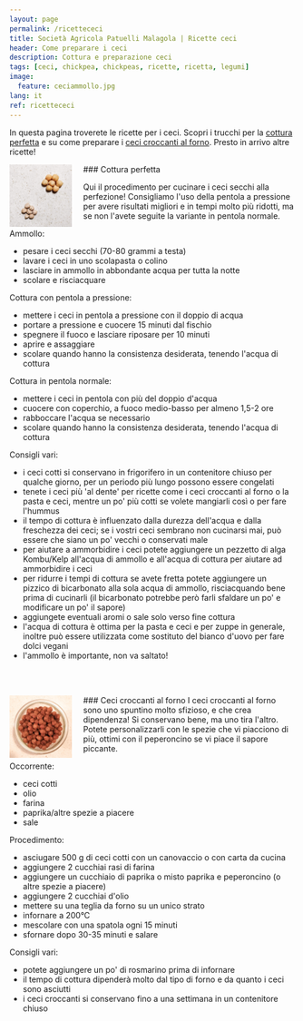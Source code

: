 ```yaml
---
layout: page
permalink: /ricettececi
title: Società Agricola Patuelli Malagola | Ricette ceci
header: Come preparare i ceci
description: Cottura e preparazione ceci
tags: [ceci, chickpea, chickpeas, ricette, ricetta, legumi]
image:
  feature: ceciammollo.jpg
lang: it
ref: ricettececi
---
```


In questa pagina troverete le ricette per i ceci. Scopri i trucchi per la <a href="#cottura">cottura perfetta</a> e su come preparare i <a href="#cecicroccanti">ceci croccanti al forno</a>. Presto in arrivo altre ricette!

<div id="cottura"></div>
### Cottura perfetta     
<img src="/images/cotturaceci.jpg" style="width:110px;height:110px;margin:0px 20px 0px 0px" align="left"> 

Qui il procedimento per cucinare i ceci secchi alla perfezione! Consigliamo l'uso della pentola a pressione per avere risultati migliori e in tempi molto più ridotti, ma se non l'avete seguite la variante in pentola normale.      

Ammollo:      
- pesare i ceci secchi (70-80 grammi a testa)   
- lavare i ceci in uno scolapasta o colino    
- lasciare in ammollo in abbondante acqua per tutta la notte    
- scolare e risciacquare    

Cottura con pentola a pressione:       
- mettere i ceci in pentola a pressione con il doppio di acqua      
- portare a pressione e cuocere 15 minuti dal fischio    
- spegnere il fuoco e lasciare riposare per 10 minuti   
- aprire e assaggiare    
- scolare quando hanno la consistenza desiderata, tenendo l'acqua di cottura      

Cottura in pentola normale:    
- mettere i ceci in pentola con più del doppio d'acqua   
- cuocere con coperchio, a fuoco medio-basso per almeno 1,5-2 ore    
- rabboccare l'acqua se necessario    
- scolare quando hanno la consistenza desiderata, tenendo l'acqua di cottura    

Consigli vari:   
- i ceci cotti si conservano in frigorifero in un contenitore chiuso per qualche giorno, per un periodo più lungo possono essere congelati    
- tenete i ceci più 'al dente' per ricette come i ceci croccanti al forno o la pasta e ceci, mentre un po' più cotti se volete mangiarli così o per fare l'hummus   
- il tempo di cottura è influenzato dalla durezza dell'acqua e dalla freschezza dei ceci; se i vostri ceci sembrano non cucinarsi mai, può essere che siano un po' vecchi o conservati male        
- per aiutare a ammorbidire i ceci potete aggiungere un pezzetto di alga Kombu/Kelp all'acqua di ammollo e all'acqua di cottura per aiutare ad ammorbidire i ceci
- per ridurre i tempi di cottura se avete fretta potete aggiungere un pizzico di bicarbonato alla sola acqua di ammollo, risciacquando bene prima di cucinarli (il bicarbonato potrebbe però farli sfaldare un po' e modificare un po' il sapore)   
- aggiungete eventuali aromi o sale solo verso fine cottura   
- l'acqua di cottura è ottima per la pasta e ceci e per zuppe in generale, inoltre può essere utilizzata come sostituto del bianco d'uovo per fare dolci vegani    
- l'ammollo è importante, non va saltato!   

<br/><br/>
<div id="cecicroccanti"></div>
### Ceci croccanti al forno     
<img src="/images/cecicroccanti.jpg" style="width:110px;height:110px;margin:0px 20px 0px 0px" align="left"> 
I ceci croccanti al forno sono uno spuntino molto sfizioso, e che crea dipendenza! Si conservano bene, ma uno tira l'altro. Potete personalizzarli con le spezie che vi piacciono di più, ottimi con il peperoncino se vi piace il sapore piccante.    

Occorrente:   
- ceci cotti   
- olio   
- farina   
- paprika/altre spezie a piacere   
- sale   

Procedimento:   
- asciugare 500 g di ceci cotti con un canovaccio o con carta da cucina   
- aggiungere 2 cucchiai rasi di farina   
- aggiungere un cucchiaio di paprika o misto paprika e peperoncino (o altre spezie a piacere)   
- aggiungere 2 cucchiai d'olio   
- mettere su una teglia da forno su un unico strato
- infornare a 200°C
- mescolare con una spatola ogni 15 minuti    
- sfornare dopo 30-35 minuti e salare    

Consigli vari:   
- potete aggiungere un po' di rosmarino prima di infornare   
- il tempo di cottura dipenderà molto dal tipo di forno e da quanto i ceci sono asciutti   
- i ceci croccanti si conservano fino a una settimana in un contenitore chiuso   






